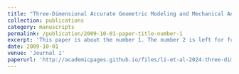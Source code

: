 ```yaml
---
title: "Three-Dimensional Accurate Geometric Modeling and Mechanical Analysis of Wire Mesh for Deployable Antennas"
collection: publications
category: manuscripts
permalink: /publication/2009-10-01-paper-title-number-1
excerpt: 'This paper is about the number 1. The number 2 is left for future work.'
date: 2009-10-01
venue: 'Journal 1'
paperurl: 'http://academicpages.github.io/files/li-et-al-2024-three-dimensional-accurate-geometric-modeling-and-mechanical-analysis-of-wire-mesh-for-deployable-antennas.pdf'
---
```

